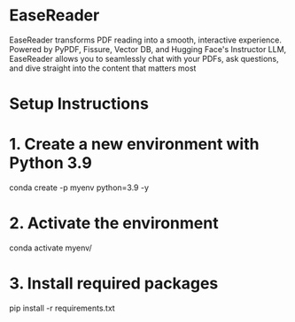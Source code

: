 # EaseReader
EaseReader transforms PDF reading into a smooth, interactive experience. Powered by PyPDF, Fissure, Vector DB, and Hugging Face's Instructor LLM, EaseReader allows you to seamlessly chat with your PDFs, ask questions, and dive straight into the content that matters most

# Setup Instructions

# 1. Create a new environment with Python 3.9
conda create -p myenv python=3.9 -y

# 2. Activate the environment
conda activate myenv/

# 3. Install required packages
pip install -r requirements.txt
